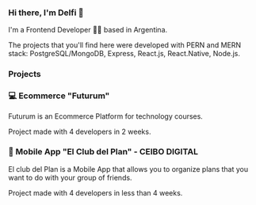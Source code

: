 ### Hi there, I'm Delfi 👋 

I'm a Frontend Developer 👩‍💻 based in Argentina. 

The projects that you'll find here were developed with PERN and MERN stack: PostgreSQL/MongoDB, Express, React.js, React.Native, Node.js. 

### Projects 

### 💻 Ecommerce "Futurum"

Futurum is an Ecommerce Platform for technology courses. 

Project made with 4 developers in 2 weeks. 

### 📱 Mobile App "El Club del Plan" - CEIBO DIGITAL

El club del Plan is a Mobile App that allows you to organize plans that you want to do with your group of friends.

Project made with 4 developers in less than 4 weeks. 

